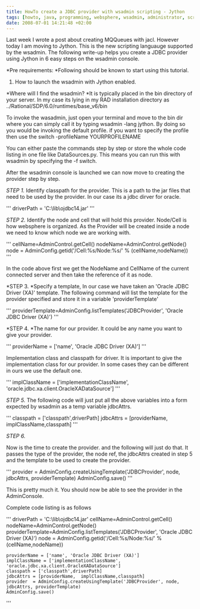```yaml
---
title: HowTo create a JDBC provider with wsadmin scripting - Jython
tags: [howto, java, programming, websphere, wsadmin, administrator, scripting, sysadmin, ibm, jython, jdbc]
date: 2008-07-01 14:21:48 +02:00
---
```



Last week I wrote a post about creating MQQueues with jacl. However today I am moving to Jython. This is the new scripting languauge supported by the wsadmin. The following write-up helps you create a JDBC provider using Jython in 6 easy steps on the wsadmin console.

*Pre requirements:
*Following should be known to start using this tutorial.

1. How to launch the wsadmin with Jython enabled.

*Where will I find the wsadmin?
*It is typically placed in the bin directory of your server.
In my case its lying in my RAD installation directory as
../Rational/SDP/6.0/runtimes/base_v6/bin

To invoke the wasadmin, just open your terminal and move to the bin dir where you can simply call it by typing wsadmin -lang jython. By doing so you would be invoking the default profile. if you want to specify the profile then use the switch -profileName YOURPROFILENAME

You can either paste the commands step by step or store the whole code listing in one file like DataSources.py. This means you can run this with wsadmin by specifying the -f switch.

After the wsadmin console is launched we can now move to creating the provider step by step.

*STEP 1.*
Identify classpath for the provider. This is a path to the jar files that need to be used by the provider. In our case its a jdbc dirver for oracle.

'''
	driverPath = 'C:\lib\ojdbc14.jar'
'''

*STEP 2.*
Identify the node and cell that will hold this provider. Node/Cell is how websphere is organized. As the Provider will be created inside a node we need to know which node we are working with.

'''
	cellName=AdminControl.getCell()
	nodeName=AdminControl.getNode()
	node = AdminConfig.getid('/Cell:%s/Node:%s/' % (cellName,nodeName))
'''

In the code above first we get the NodeName and CellName of the current connected server and then take the reference of it as node.

*STEP 3.
*Specify a template, In our case we have taken an 'Oracle JDBC Driver (XA)' template.
The following command will list the template for the provider specified and store it in a variable 'providerTemplate'

'''
	providerTemplate=AdminConfig.listTemplates('JDBCProvider', 'Oracle JDBC Driver (XA)')
'''

*STEP 4.
*The name for our provider. It could be any name you want to give your provider.

'''
	providerName = ['name', 'Oracle JDBC Driver (XA)']
'''

Implementation class and classpath for driver.
It is important to give the implementation class for our provider. In some cases they can be different in ours we use the default one.

'''
	implClassName = ['implementationClassName', 'oracle.jdbc.xa.client.OracleXADataSource']
'''

*STEP 5.*
The following code will just put all the above variables into a form expected by wsadmin as a temp variable jdbcAttrs.

'''
	classpath = ['classpath',driverPath]
	jdbcAttrs = [providerName,  implClassName,classpath]
'''

*STEP 6.*

Now is the time to create the provider. and the following will just do that. It passes the type of the provider, the node ref, the jdbcAttrs created in step 5 and the template to be used to create the provider.

'''
	provider  = AdminConfig.createUsingTemplate('JDBCProvider', node, jdbcAttrs, providerTemplate)
	AdminConfig.save()
'''

This is pretty much it. You should now be able to see the provider in the AdminConsole.

Complete code listing is as follows

'''
	driverPath = 'C:\lib\ojdbc14.jar'
	cellName=AdminControl.getCell()
	nodeName=AdminControl.getNode()
	providerTemplate=AdminConfig.listTemplates('JDBCProvider', 'Oracle JDBC Driver (XA)')
	node = AdminConfig.getid('/Cell:%s/Node:%s/' % (cellName,nodeName))

	providerName = ['name', 'Oracle JDBC Driver (XA)']
	implClassName = ['implementationClassName', 'oracle.jdbc.xa.client.OracleXADataSource']
	classpath = ['classpath',driverPath]
	jdbcAttrs = [providerName,  implClassName,classpath]
	provider  = AdminConfig.createUsingTemplate('JDBCProvider', node, jdbcAttrs, providerTemplate)
	AdminConfig.save()
'''

